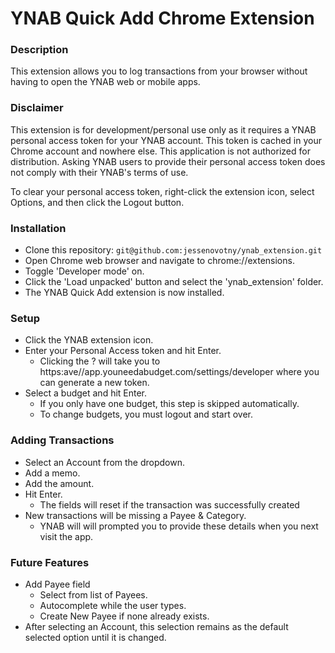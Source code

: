 # YNAB Quick Add Chrome Extension

### Description
This extension allows you to log transactions from your browser without having to open the YNAB web or mobile apps.

### Disclaimer
This extension is for development/personal use only as it requires a YNAB personal access token for your YNAB account. This token is cached in your Chrome account and nowhere else. This application is not authorized for distribution. Asking YNAB users to provide their personal access token does not comply with their YNAB's terms of use.

To clear your personal access token, right-click the extension icon, select Options, and then click the Logout button.

### Installation
* Clone this repository: `git@github.com:jessenovotny/ynab_extension.git`
* Open Chrome web browser and navigate to chrome://extensions.
* Toggle 'Developer mode' on.
* Click the 'Load unpacked' button and select the 'ynab_extension' folder.
* The YNAB Quick Add extension is now installed.

### Setup
* Click the YNAB extension icon.
* Enter your Personal Access token and hit Enter.
  - Clicking the ? will take you to https:ave//app.youneedabudget.com/settings/developer where you can generate a new token.
* Select a budget and hit Enter.
  - If you only have one budget, this step is skipped automatically.
  - To change budgets, you must logout and start over.

### Adding Transactions
* Select an Account from the dropdown.
* Add a memo.
* Add the amount.
* Hit Enter.
  - The fields will reset if the transaction was successfully created
* New transactions will be missing a Payee & Category. 
  - YNAB will will prompted you to provide these details when you next visit the app.


### Future Features
* Add Payee field
  - Select from list of Payees. 
  - Autocomplete while the user types. 
  - Create New Payee if none already exists.
* After selecting an Account, this selection remains as the default selected option until it is changed.